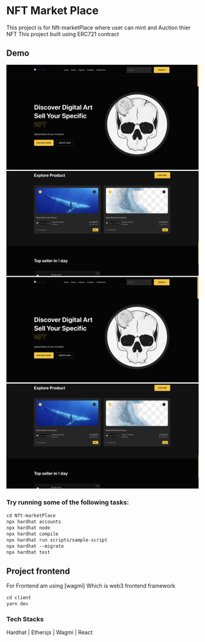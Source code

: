 # NFT Market Place

This project is for Nft-marketPlace where user can mint and Auction thier 
NFT
This project built using ERC721 contract 

## Demo
![Home Desktop](./Demo/Home.png "Desktop Demo")
![Explorer ](./Demo//explore.png "explore Demo")
![Creation ](./Demo/Home.png "Creation Demo")
![New Item](./Demo//explore.png "explore Demo")


### Try running some of the following tasks:

```shell
cd Nft-marketPlace
npx hardhat accounts
npx hardhat node
npx hardhat compile
npx hardhat run scripts/sample-script
npx hardhat --migrate
npx hardhat test
```
## Project frontend 
For Frontend am using [wagmi] Which is web3 frontend framework
```shell
cd client
yarn dev
```

### Tech Stacks
Hardhat | Ethersjs | Wagmi | React